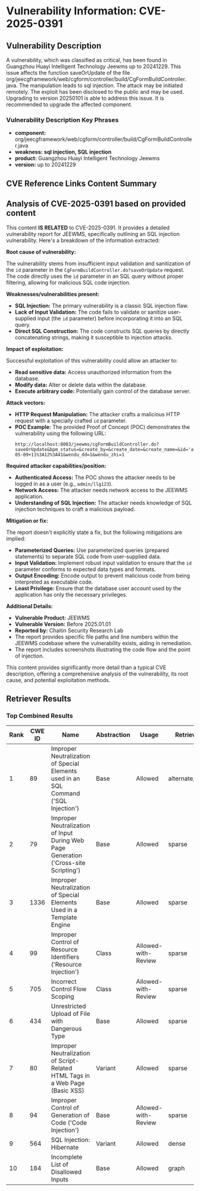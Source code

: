 # Vulnerability Information: CVE-2025-0391

## Vulnerability Description
A vulnerability, which was classified as critical, has been found in Guangzhou Huayi Intelligent Technology Jeewms up to 20241229. This issue affects the function saveOrUpdate of the file org/jeecgframework/web/cgform/controller/build/CgFormBuildController. java. The manipulation leads to sql injection. The attack may be initiated remotely. The exploit has been disclosed to the public and may be used. Upgrading to version 20250101 is able to address this issue. It is recommended to upgrade the affected component.

### Vulnerability Description Key Phrases
- **component:** org/jeecgframework/web/cgform/controller/build/CgFormBuildController.java
- **weakness:** **sql injection, SQL injection**
- **product:** Guangzhou Huayi Intelligent Technology Jeewms
- **version:** up to 20241229

## CVE Reference Links Content Summary
## Analysis of CVE-2025-0391 based on provided content

This content **IS RELATED** to CVE-2025-0391. It provides a detailed vulnerability report for JEEWMS, specifically outlining an SQL injection vulnerability. Here's a breakdown of the information extracted:

**Root cause of vulnerability:**

The vulnerability stems from insufficient input validation and sanitization of the `id` parameter in the `CgFormBuildController.do?saveOrUpdate` request. The code directly uses the `id` parameter in an SQL query without proper filtering, allowing for malicious SQL code injection.

**Weaknesses/vulnerabilities present:**

*   **SQL Injection:** The primary vulnerability is a classic SQL injection flaw.
*   **Lack of Input Validation:** The code fails to validate or sanitize user-supplied input (the `id` parameter) before incorporating it into an SQL query.
*   **Direct SQL Construction:** The code constructs SQL queries by directly concatenating strings, making it susceptible to injection attacks.

**Impact of exploitation:**

Successful exploitation of this vulnerability could allow an attacker to:

*   **Read sensitive data:** Access unauthorized information from the database.
*   **Modify data:** Alter or delete data within the database.
*   **Execute arbitrary code:** Potentially gain control of the database server.

**Attack vectors:**

*   **HTTP Request Manipulation:** The attacker crafts a malicious HTTP request with a specially crafted `id` parameter.
*   **POC Example:** The provided Proof of Concept (POC) demonstrates the vulnerability using the following URL:
    ```
    http://localhost:8083/jeewms/cgFormBuildController.do?saveOrUpdate&bpm_status=&create_by=&create_date=&create_name=&id='and/**/updatexml(1,concat(0x7e,user(),0x7e),1)and'&sys_company_code=&sys_org_code=&tableName=wm_wendu&update_by=&update_date=&update_name=&wendu_bz=1&wendu_cjsj=2024-05-09+11%3A12%3A41&wendu_dd=1&wendu_zhi=1
    ```

**Required attacker capabilities/position:**

*   **Authenticated Access:** The POC shows the attacker needs to be logged in as a user (e.g., `admin/llg123`).
*   **Network Access:** The attacker needs network access to the JEEWMS application.
*   **Understanding of SQL Injection:** The attacker needs knowledge of SQL injection techniques to craft a malicious payload.

**Mitigation or fix:**

The report doesn't explicitly state a fix, but the following mitigations are implied:

*   **Parameterized Queries:** Use parameterized queries (prepared statements) to separate SQL code from user-supplied data.
*   **Input Validation:** Implement robust input validation to ensure that the `id` parameter conforms to expected data types and formats.
*   **Output Encoding:** Encode output to prevent malicious code from being interpreted as executable code.
*   **Least Privilege:** Ensure that the database user account used by the application has only the necessary privileges.

**Additional Details:**

*   **Vulnerable Product:** JEEWMS
*   **Vulnerable Version:** Before 2025.01.01
*   **Reported by:** Chaitin Security Research Lab
*   The report provides specific file paths and line numbers within the JEEWMS codebase where the vulnerability exists, aiding in remediation.
*   The report includes screenshots illustrating the code flow and the point of injection.

This content provides significantly more detail than a typical CVE description, offering a comprehensive analysis of the vulnerability, its root cause, and potential exploitation methods.

## Retriever Results

### Top Combined Results

| Rank | CWE ID | Name | Abstraction | Usage  | Retrievers | Individual Scores |
|------|--------|------|-------------|-------|------------|-------------------|
| 1 | 89 | Improper Neutralization of Special Elements used in an SQL Command ('SQL Injection') | Base | Allowed | alternate_terms | 1.000 |
| 2 | 79 | Improper Neutralization of Input During Web Page Generation ('Cross-site Scripting') | Base | Allowed | sparse | 0.502 |
| 3 | 1336 | Improper Neutralization of Special Elements Used in a Template Engine | Base | Allowed | sparse | 0.428 |
| 4 | 99 | Improper Control of Resource Identifiers ('Resource Injection') | Class | Allowed-with-Review | sparse | 0.420 |
| 5 | 705 | Incorrect Control Flow Scoping | Class | Allowed-with-Review | sparse | 0.410 |
| 6 | 434 | Unrestricted Upload of File with Dangerous Type | Base | Allowed | sparse | 0.397 |
| 7 | 80 | Improper Neutralization of Script-Related HTML Tags in a Web Page (Basic XSS) | Variant | Allowed | sparse | 0.397 |
| 8 | 94 | Improper Control of Generation of Code ('Code Injection') | Base | Allowed-with-Review | sparse | 0.391 |
| 9 | 564 | SQL Injection: Hibernate | Variant | Allowed | dense | 0.574 |
| 10 | 184 | Incomplete List of Disallowed Inputs | Base | Allowed | graph | 0.002 |


